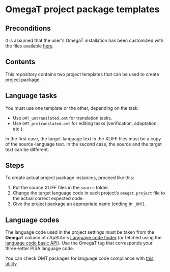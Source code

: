 # OmegaT project package templates

## Preconditions

It is assumed that the user's OmegaT installation has been customized with the files available [here](https://github.com/capstanlqc/omegat_customization).

## Contents

This repository contains two project templates that can be used to create project package. 

## Language tasks

You must use one template or the other, depending on the task:

* Use `OMT_untranslated.omt` for translation tasks.
* Use `OMT_pretranslated.omt` for editing tasks (verification, adaptation, etc.).

In the first case, the target-language text in the XLIFF files must be a copy of the source-language text. In the second case, the source and the target text can be different.

## Steps

To create actual project package instances, proceed like this:

1. Put the source XLIFF files in the `source` folder.
2. Change the target language code in each project’s `omegat.project` file to the actual correct expected code.
3. Give the project package an appropriate name (ending in `_OMT`).

## Language codes

The language code used in the project settings must be taken from the **OmegaT** column of cApStAn's [Language code finder](https://capps.capstan.be/langtags.php) (or fetched using the [language code basic API](https://github.com/msoutopico/langtags_basic_api)). Use the OmegaT tag that corresponds your three-letter PISA language code.

You can check OMT packages for language code compliance with [this utility](https://github.com/msoutopico/check_omt_langtags).

